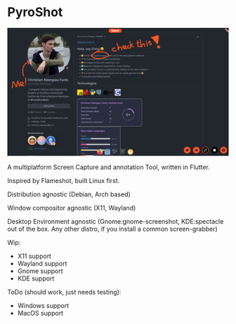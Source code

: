 # PyroShot

<img width="600px" src="./PyroShot.png" alt="demo.png" />

A multiplatform Screen Capture and annotation Tool, written in Flutter.

Inspired by Flameshot, built Linux first.

Distribution agnostic (Debian, Arch based)

Window compositor agnostic (X11, Wayland)

Desktop Environment agnostic (Gnome:gnome-screenshot, KDE:spectacle out of the box. Any other distro, if you install a common screen-grabber)

Wip:
- X11 support
- Wayland support
- Gnome support
- KDE support

ToDo (should work, just needs testing):
- Windows support
- MacOS support